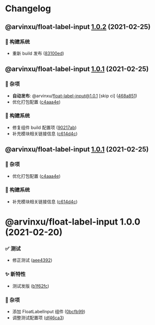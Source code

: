 # Changelog

## @arvinxu/float-label-input [1.0.2](https://github.com/arvinxx/components/compare/@arvinxu/float-label-input@1.0.1...@arvinxu/float-label-input@1.0.2) (2021-02-25)


### 👷 构建系统

* 重新 build 发布 ([83100ed](https://github.com/arvinxx/components/commit/83100ed))

## @arvinxu/float-label-input [1.0.1](https://github.com/arvinxx/components/compare/@arvinxu/float-label-input@1.0.0...@arvinxu/float-label-input@1.0.1) (2021-02-25)


### 🎫 杂项

* **自动发布**: @arvinxu/float-label-input@1.0.1 [skip ci] ([468a851](https://github.com/arvinxx/components/commit/468a851))
* 优化打包配置 ([c4aaa4e](https://github.com/arvinxx/components/commit/c4aaa4e))


### 👷 构建系统

* 修复组件 build 配置项 ([90217ab](https://github.com/arvinxx/components/commit/90217ab))
* 补充模块相关链接信息 ([c614d4c](https://github.com/arvinxx/components/commit/c614d4c))

## @arvinxu/float-label-input [1.0.1](https://github.com/arvinxx/components/compare/@arvinxu/float-label-input@1.0.0...@arvinxu/float-label-input@1.0.1) (2021-02-25)


### 🎫 杂项

* 优化打包配置 ([c4aaa4e](https://github.com/arvinxx/components/commit/c4aaa4e))


### 👷 构建系统

* 补充模块相关链接信息 ([c614d4c](https://github.com/arvinxx/components/commit/c614d4c))

# @arvinxu/float-label-input 1.0.0 (2021-02-20)


### ✅ 测试

* 修正测试 ([aee4392](https://github.com/arvinxx/components/commit/aee4392))


### ✨ 新特性

* 测试发版 ([b1f62fc](https://github.com/arvinxx/components/commit/b1f62fc))


### 🎫 杂项

* 添加 FloatLabelInput 组件 ([0bcfb99](https://github.com/arvinxx/components/commit/0bcfb99))
* 调整测试配置项 ([df46ca3](https://github.com/arvinxx/components/commit/df46ca3))
